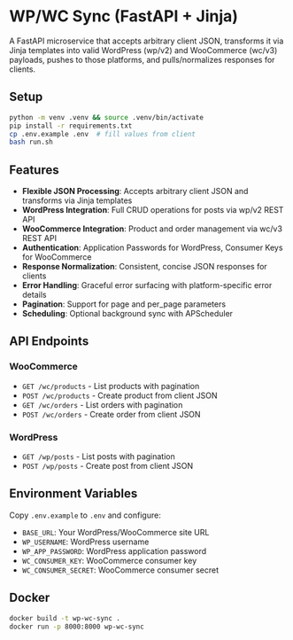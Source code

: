 # WP/WC Sync (FastAPI + Jinja)

A FastAPI microservice that accepts arbitrary client JSON, transforms it via Jinja templates into valid WordPress (wp/v2) and WooCommerce (wc/v3) payloads, pushes to those platforms, and pulls/normalizes responses for clients.

## Setup
```bash
python -m venv .venv && source .venv/bin/activate
pip install -r requirements.txt
cp .env.example .env  # fill values from client
bash run.sh
```

## Features

- **Flexible JSON Processing**: Accepts arbitrary client JSON and transforms via Jinja templates
- **WordPress Integration**: Full CRUD operations for posts via wp/v2 REST API
- **WooCommerce Integration**: Product and order management via wc/v3 REST API
- **Authentication**: Application Passwords for WordPress, Consumer Keys for WooCommerce
- **Response Normalization**: Consistent, concise JSON responses for clients
- **Error Handling**: Graceful error surfacing with platform-specific error details
- **Pagination**: Support for page and per_page parameters
- **Scheduling**: Optional background sync with APScheduler

## API Endpoints

### WooCommerce
- `GET /wc/products` - List products with pagination
- `POST /wc/products` - Create product from client JSON
- `GET /wc/orders` - List orders with pagination  
- `POST /wc/orders` - Create order from client JSON

### WordPress
- `GET /wp/posts` - List posts with pagination
- `POST /wp/posts` - Create post from client JSON

## Environment Variables

Copy `.env.example` to `.env` and configure:

- `BASE_URL`: Your WordPress/WooCommerce site URL
- `WP_USERNAME`: WordPress username
- `WP_APP_PASSWORD`: WordPress application password
- `WC_CONSUMER_KEY`: WooCommerce consumer key
- `WC_CONSUMER_SECRET`: WooCommerce consumer secret

## Docker

```bash
docker build -t wp-wc-sync .
docker run -p 8000:8000 wp-wc-sync
```
